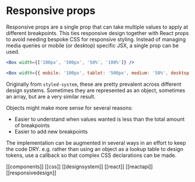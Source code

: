 # Responsive props

Responsive props are a single prop that can take multiple values to apply at different breakpoints. This ties responsive design together with React props to avoid needing bespoke CSS for responsive styling. Instead of managing media queries or mobile (or desktop) specific JSX, a single prop can be used.

```jsx
<Box width={['100px', '500px', '50%', '100%']} />

<Box width={{ mobile: '100px', tablet: '500px', medium: '50%', desktop: '100%' }} />
```

Originally from `styled-system`, these are pretty prevalent across different design systems. Sometimes they are represented as an object, sometimes an array, but are a very similar result.

Objects might make more sense for several reasons:
- Easier to understand when values wanted is less than the total amount of breakpoints
- Easier to add new breakpoints

The implementation can be augmented in several ways in an effort to keep the code DRY. e.g. rather than using an object as a lookup table to design tokens, use a callback so that complex CSS declarations can be made.

[[components]]
[[css]]
[[designsystem]]
[[react]]
[[reactapi]]
[[responsivedesign]]